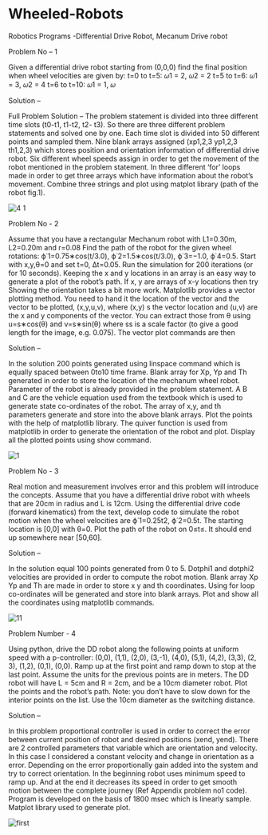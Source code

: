 # Wheeled-Robots
Robotics Programs -Differential Drive Robot, Mecanum Drive robot

Problem No – 1

Given a differential drive robot starting from (0,0,0) find the final position when wheel velocities are
given by:
t=0 to t=5: 𝜔1 = 2, 𝜔2 = 2
t=5 to t=6: 𝜔1 = 3, 𝜔2 = 4
t=6 to t=10: 𝜔1 = 1, 𝜔

Solution –

Full Problem Solution – The problem statement is divided into three different time slots (t0-t1, t1-t2, t2- t3). So there are three different problem statements and solved one by one. Each time slot is divided into 50 different points and sampled them. Nine blank arrays assigned (xp1,2,3 yp1,2,3 th1,2,3) which stores position and orientation information of differential drive robot. Six different wheel speeds assign in order to get the movement of the robot mentioned in the problem statement. In three different ‘for’ loops made in order to get three arrays which have information about the robot’s movement. Combine three strings and plot using matplot library (path of the robot fig.1).

![4 1](https://user-images.githubusercontent.com/50337861/80894076-cc5e4500-8c94-11ea-9c48-5362deb87dad.png)


Problem No - 2

Assume that you have a rectangular Mechanum robot with L1=0.30m, L2=0.20m and r=0.08 Find the path of the robot for the given wheel rotations: ϕ˙1=0.75∗cos(t/3.0), ϕ˙2=1.5∗cos(t/3.0), ϕ˙3=−1.0, ϕ˙4=0.5. Start with x,y,θ=0 and set t=0, Δt=0.05. Run the simulation for 200 iterations (or for 10 seconds). Keeping the x and y locations in an array is an easy way to generate a plot of the robot’s path. If x, y are arrays of x-y locations then try
Showing the orientation takes a bit more work. Matplotlib provides a vector plotting method. You need to hand it the location of the vector and the vector to be plotted, (x,y,u,v), where (x,y) s the vector location and (u,v) are the x and y components of the vector. You can extract those from θ using u=s∗cos(θ) and v=s∗sin(θ) where ss is a scale factor (to give a good length for the image, e.g. 0.075). The vector plot commands are then

Solution – 

In the solution 200 points generated using linspace command which is equally spaced between 0to10 time frame. Blank array for Xp, Yp and Th generated in order to store the location of the mechanum wheel robot. Parameter of the robot is already provided in the problem statement. A B and C are the vehicle equation used from the textbook which is used to generate state co-ordinates of the robot. The array of x,y, and th parameters generate and store into the above blank arrays. Plot the points with the help of matplotlib library. The quiver function is used from matplotlib in order to generate the orientation of the robot and plot. Display all the plotted points using show command.

![1](https://user-images.githubusercontent.com/50337861/80894113-59090300-8c95-11ea-9b18-9564807c326f.JPG)


Problem No - 3

Real motion and measurement involves error and this problem will introduce the concepts. Assume that you have a differential drive robot with wheels that are 20cm in radius and L is 12cm. Using the differential drive code (forward kinematics) from the text, develop code to simulate the robot motion when the wheel velocities are ϕ˙1=0.25t2, ϕ˙2=0.5t. The starting location is [0,0] with θ=0. 
Plot the path of the robot on 0≤t≤. It should end up somewhere near [50,60]. 


Solution  – 

In the solution equal 100 points generated from 0 to 5. Dotphi1 and dotphi2 velocities are provided in order to compute the robot motion. Blank array Xp Yp and Th are made in order to store x y and th coordinates. Using for loop co-ordinates will be generated and store into blank arrays. Plot and show all the coordinates using matplotlib commands.

![11](https://user-images.githubusercontent.com/50337861/80894119-6cb46980-8c95-11ea-9b6d-4a3f7de2fa65.JPG)

Problem Number - 4

Using python, drive the DD robot along the following points at uniform speed with a p-controller: (0,0), (1,1), (2,0), (3,-1), (4,0), (5,1), (4,2), (3,3), (2, 3), (1,2), (0,1), (0,0). Ramp up at the first point and ramp down to stop at the last point. Assume the units for the previous points are in meters. The DD robot will have L = 5cm and R = 2cm, and be a 10cm diameter robot. Plot the points and the robot’s path. Note: you don’t have to slow down for the interior points on the list. Use the 10cm diameter as the switching distance.

Solution  – 

In this problem proportional controller is used in order to correct the error between current position of robot and desired positions (xend, yend). There are 2 controlled parameters that variable which are orientation and velocity. In this case I considered a constant velocity and change in orientation as a error. Depending on the error proportionally gain added into the system and try to correct orientation. In the beginning robot uses minimum speed to ramp up. And at the end it decreases its speed in order to get smooth motion between the complete journey (Ref Appendix problem no1 code). Program is developed on the basis of 1800 msec which is linearly sample. Matplot library used to generate plot.

![first](https://user-images.githubusercontent.com/50337861/80894134-abe2ba80-8c95-11ea-9f63-589d645dfe10.png)
